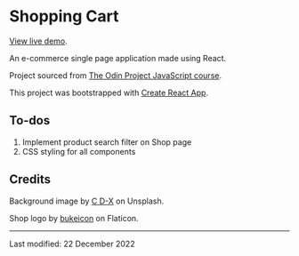 # Shopping Cart

[View live demo](https://jcrachael.github.io/shopping-cart).

An e-commerce single page application made using React.

Project sourced from [The Odin Project JavaScript course](https://www.theodinproject.com/lessons/node-path-javascript-shopping-cart).

This project was bootstrapped with [Create React App](https://github.com/facebook/create-react-app).

## To-dos

1. Implement product search filter on Shop page
2. CSS styling for all components

## Credits

Background image by [C D-X](https://unsplash.com/es/@cdx2?utm_source=unsplash&utm_medium=referral&utm_content=creditCopyText) on Unsplash.

Shop logo by [bukeicon](https://www.flaticon.com/free-stickers/shop) on Flaticon.

---

Last modified: 22 December 2022
